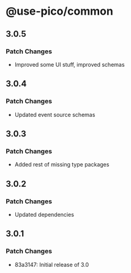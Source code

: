 # @use-pico/common

## 3.0.5

### Patch Changes

- Improved some UI stuff, improved schemas

## 3.0.4

### Patch Changes

- Updated event source schemas

## 3.0.3

### Patch Changes

- Added rest of missing type packages

## 3.0.2

### Patch Changes

- Updated dependencies

## 3.0.1

### Patch Changes

- 83a3147: Initial release of 3.0
